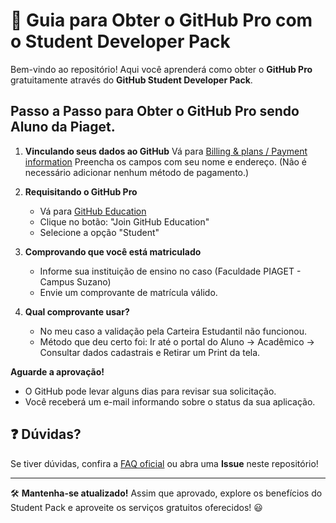 # 🚀 Guia para Obter o GitHub Pro com o Student Developer Pack

Bem-vindo ao repositório! Aqui você aprenderá como obter o **GitHub Pro** gratuitamente através do **GitHub Student Developer Pack**.

## Passo a Passo para Obter o GitHub Pro sendo Aluno da Piaget.

1. **Vinculando seus dados ao GitHub**
   Vá para [Billing & plans / Payment information](https://github.com/settings/billing/payment_information)
   Preencha os campos com seu nome e endereço.
   (Não é necessário adicionar nenhum método de pagamento.)

2. **Requisitando o GitHub Pro**
   - Vá para [GitHub Education](https://github.com/education)
   - Clique no botão: "Join GitHub Education"
   - Selecione a opção "Student"

3. **Comprovando que você está matriculado**
   - Informe sua instituição de ensino no caso (Faculdade PIAGET - Campus Suzano)
   - Envie um comprovante de matrícula válido.

4. **Qual comprovante usar?**
   - No meu caso a validação pela Carteira Estudantil não funcionou.
   - Método que deu certo foi: Ir até o portal do Aluno -> Acadêmico -> Consultar dados cadastrais e Retirar um Print da tela.

**Aguarde a aprovação!**
   - O GitHub pode levar alguns dias para revisar sua solicitação.
   - Você receberá um e-mail informando sobre o status da sua aplicação.

## ❓ Dúvidas?
Se tiver dúvidas, confira a [FAQ oficial](https://docs.github.com/en/education/explore-the-benefits-of-teaching-and-learning-with-github-education/github-student-developer-pack) ou abra uma **Issue** neste repositório!

---

🛠️ **Mantenha-se atualizado!** Assim que aprovado, explore os benefícios do Student Pack e aproveite os serviços gratuitos oferecidos! 😃

